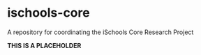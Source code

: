 # ischools-core
A repository for coordinating the iSchools Core Research Project



**THIS IS A PLACEHOLDER**
